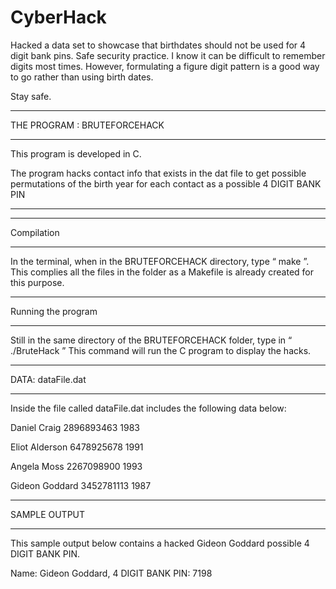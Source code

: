 # CyberHack


Hacked a data set to showcase that birthdates should not be used for 4 digit bank pins. Safe security practice. I know it can be difficult 
to remember digits most times. However, formulating a figure digit pattern is a good way to go rather than using birth dates.

Stay safe.

****************************************************
THE PROGRAM : BRUTEFORCEHACK
*****************************************************

This program is developed in C.

The program hacks contact info that exists in the dat file to get possible permutations of the birth year for each contact as a possible 4 DIGIT BANK PIN 
****************************************************


************
Compilation
************
In the terminal, when in the BRUTEFORCEHACK directory, type “ make ”.
This complies all the files in the folder as a Makefile is already created for this purpose. 

***********************
Running the program
***********************
Still in the same directory of the BRUTEFORCEHACK folder, type in “ ./BruteHack ”
This command will run the C program to display the hacks.


********************
DATA: dataFile.dat
********************
Inside the file called dataFile.dat includes the following data below:

Daniel Craig 2896893463 1983

Eliot Alderson 6478925678 1991

Angela Moss 2267098900 1993

Gideon Goddard 3452781113 1987

********************
SAMPLE OUTPUT
********************

This sample output below contains a hacked Gideon Goddard possible 4 DIGIT BANK PIN.

Name: Gideon Goddard, 4 DIGIT BANK PIN: 7198
